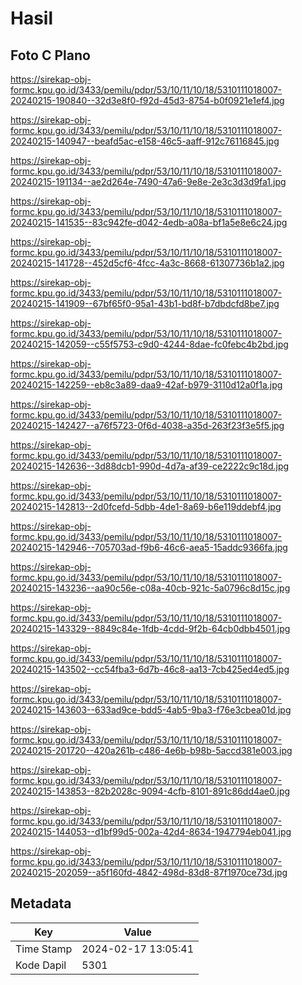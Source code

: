 # Hasil

## Foto C Plano

https://sirekap-obj-formc.kpu.go.id/3433/pemilu/pdpr/53/10/11/10/18/5310111018007-20240215-190840--32d3e8f0-f92d-45d3-8754-b0f0921e1ef4.jpg

https://sirekap-obj-formc.kpu.go.id/3433/pemilu/pdpr/53/10/11/10/18/5310111018007-20240215-140947--beafd5ac-e158-46c5-aaff-912c76116845.jpg

https://sirekap-obj-formc.kpu.go.id/3433/pemilu/pdpr/53/10/11/10/18/5310111018007-20240215-191134--ae2d264e-7490-47a6-9e8e-2e3c3d3d9fa1.jpg

https://sirekap-obj-formc.kpu.go.id/3433/pemilu/pdpr/53/10/11/10/18/5310111018007-20240215-141535--83c942fe-d042-4edb-a08a-bf1a5e8e6c24.jpg

https://sirekap-obj-formc.kpu.go.id/3433/pemilu/pdpr/53/10/11/10/18/5310111018007-20240215-141728--452d5cf6-4fcc-4a3c-8668-61307736b1a2.jpg

https://sirekap-obj-formc.kpu.go.id/3433/pemilu/pdpr/53/10/11/10/18/5310111018007-20240215-141909--67bf65f0-95a1-43b1-bd8f-b7dbdcfd8be7.jpg

https://sirekap-obj-formc.kpu.go.id/3433/pemilu/pdpr/53/10/11/10/18/5310111018007-20240215-142059--c55f5753-c9d0-4244-8dae-fc0febc4b2bd.jpg

https://sirekap-obj-formc.kpu.go.id/3433/pemilu/pdpr/53/10/11/10/18/5310111018007-20240215-142259--eb8c3a89-daa9-42af-b979-3110d12a0f1a.jpg

https://sirekap-obj-formc.kpu.go.id/3433/pemilu/pdpr/53/10/11/10/18/5310111018007-20240215-142427--a76f5723-0f6d-4038-a35d-263f23f3e5f5.jpg

https://sirekap-obj-formc.kpu.go.id/3433/pemilu/pdpr/53/10/11/10/18/5310111018007-20240215-142636--3d88dcb1-990d-4d7a-af39-ce2222c9c18d.jpg

https://sirekap-obj-formc.kpu.go.id/3433/pemilu/pdpr/53/10/11/10/18/5310111018007-20240215-142813--2d0fcefd-5dbb-4de1-8a69-b6e119ddebf4.jpg

https://sirekap-obj-formc.kpu.go.id/3433/pemilu/pdpr/53/10/11/10/18/5310111018007-20240215-142946--705703ad-f9b6-46c6-aea5-15addc9366fa.jpg

https://sirekap-obj-formc.kpu.go.id/3433/pemilu/pdpr/53/10/11/10/18/5310111018007-20240215-143236--aa90c56e-c08a-40cb-921c-5a0796c8d15c.jpg

https://sirekap-obj-formc.kpu.go.id/3433/pemilu/pdpr/53/10/11/10/18/5310111018007-20240215-143329--8849c84e-1fdb-4cdd-9f2b-64cb0dbb4501.jpg

https://sirekap-obj-formc.kpu.go.id/3433/pemilu/pdpr/53/10/11/10/18/5310111018007-20240215-143502--cc54fba3-6d7b-46c8-aa13-7cb425ed4ed5.jpg

https://sirekap-obj-formc.kpu.go.id/3433/pemilu/pdpr/53/10/11/10/18/5310111018007-20240215-143603--633ad9ce-bdd5-4ab5-9ba3-f76e3cbea01d.jpg

https://sirekap-obj-formc.kpu.go.id/3433/pemilu/pdpr/53/10/11/10/18/5310111018007-20240215-201720--420a261b-c486-4e6b-b98b-5accd381e003.jpg

https://sirekap-obj-formc.kpu.go.id/3433/pemilu/pdpr/53/10/11/10/18/5310111018007-20240215-143853--82b2028c-9094-4cfb-8101-891c86dd4ae0.jpg

https://sirekap-obj-formc.kpu.go.id/3433/pemilu/pdpr/53/10/11/10/18/5310111018007-20240215-144053--d1bf99d5-002a-42d4-8634-1947794eb041.jpg

https://sirekap-obj-formc.kpu.go.id/3433/pemilu/pdpr/53/10/11/10/18/5310111018007-20240215-202059--a5f160fd-4842-498d-83d8-87f1970ce73d.jpg


## Metadata

| Key        | Value               |
| ---------- | ------------------- |
| Time Stamp | 2024-02-17 13:05:41 |
| Kode Dapil | 5301                |



